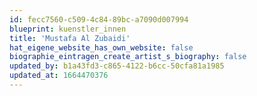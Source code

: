 ```yaml
---
id: fecc7560-c509-4c84-89bc-a7090d007994
blueprint: kuenstler_innen
title: 'Mustafa Al Zubaidi'
hat_eigene_website_has_own_website: false
biographie_eintragen_create_artist_s_biography: false
updated_by: b1a43fd3-c865-4122-b6cc-50cfa81a1985
updated_at: 1664470376
---
```

